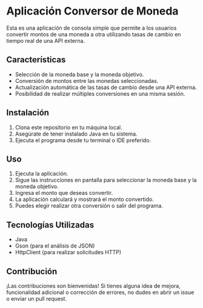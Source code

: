 # Aplicación Conversor de Moneda

Esta es una aplicación de consola simple que permite a los usuarios convertir montos de una moneda a otra utilizando tasas de cambio en tiempo real de una API externa.

## Características

- Selección de la moneda base y la moneda objetivo.
- Conversión de montos entre las monedas seleccionadas.
- Actualización automática de las tasas de cambio desde una API externa.
- Posibilidad de realizar múltiples conversiones en una misma sesión.

## Instalación

1. Clona este repositorio en tu máquina local.
2. Asegúrate de tener instalado Java en tu sistema.
3. Ejecuta el programa desde tu terminal o IDE preferido.

## Uso

1. Ejecuta la aplicación.
2. Sigue las instrucciones en pantalla para seleccionar la moneda base y la moneda objetivo.
3. Ingresa el monto que deseas convertir.
4. La aplicación calculará y mostrará el monto convertido.
5. Puedes elegir realizar otra conversión o salir del programa.

## Tecnologías Utilizadas

- Java
- Gson (para el análisis de JSON)
- HttpClient (para realizar solicitudes HTTP)

## Contribución

¡Las contribuciones son bienvenidas! Si tienes alguna idea de mejora, funcionalidad adicional o corrección de errores, no dudes en abrir un issue o enviar un pull request.
